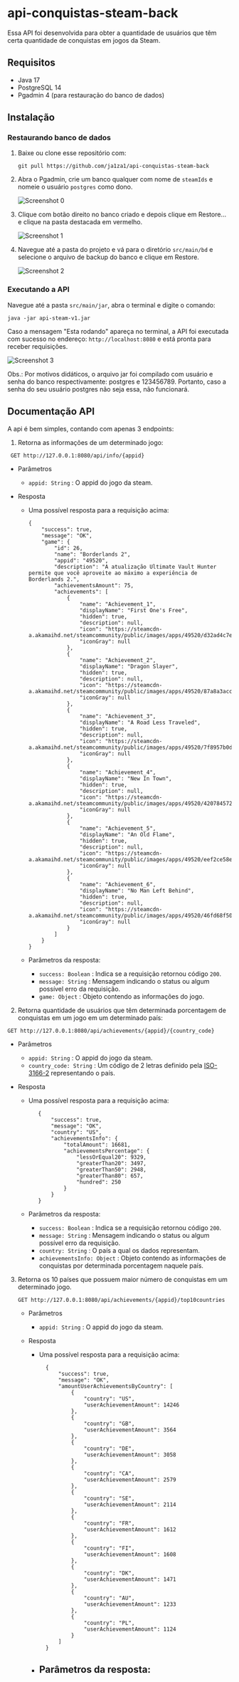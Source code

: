 # api-conquistas-steam-back
Essa API foi desenvolvida para obter a quantidade de usuários que têm certa quantidade de conquistas em jogos da Steam.

## Requisitos
- Java 17
- PostgreSQL 14
- Pgadmin 4 (para restauração do banco de dados)

## Instalação

### Restaurando banco de dados

1. Baixe ou clone esse repositório com:
   ```
   git pull https://github.com/ja1za1/api-conquistas-steam-back
   ```
2. Abra o Pgadmin, crie um banco qualquer com nome de `steamIds` e nomeie o usuário `postgres` como dono.
   
   ![Screenshot 0](assets/screenshot0.png)
   
3. Clique com botão direito no banco criado e depois clique em Restore... e clique na pasta destacada em vermelho.
   
   ![Screenshot 1](assets/screenshot1.png)

4. Navegue até a pasta do projeto e vá para o diretório `src/main/bd` e selecione o arquivo de backup do banco e clique em Restore.
   
   ![Screenshot 2](assets/screenshot2.png)

### Executando a API

Navegue até a pasta `src/main/jar`, abra o terminal e digite o comando:

```
java -jar api-steam-v1.jar
```

Caso a mensagem "Esta rodando" apareça no terminal, a API foi executada com sucesso no endereço: `http://localhost:8080` e está pronta para receber requisições.

   ![Screenshot 3](assets/screenshot3.png)

Obs.: Por motivos didáticos, o arquivo jar foi compilado com usuário e senha do banco respectivamente: postgres e 123456789. Portanto, caso a senha do seu usuário postgres não seja essa, não funcionará.

## Documentação API

A api é bem simples, contando com apenas 3 endpoints:

1. Retorna as informações de um determinado jogo:
  
  ```
   GET http://127.0.0.1:8080/api/info/{appid}
  ```
  - Parâmetros
    - `appid: String` : O appid do jogo da steam.
      
  - Resposta
    - Uma possível resposta para a requisição acima:
      
      ```
      {
          "success": true,
          "message": "OK",
          "game": {
              "id": 26,
              "name": "Borderlands 2",
              "appid": "49520",
              "description": "A atualização Ultimate Vault Hunter permite que você aproveite ao máximo a experiência de Borderlands 2.",
              "achievementsAmount": 75,
              "achievements": [
                  {
                      "name": "Achievement_1",
                      "displayName": "First One's Free",
                      "hidden": true,
                      "description": null,
                      "icon": "https://steamcdn-a.akamaihd.net/steamcommunity/public/images/apps/49520/d32ad4c7edb12bca7affc57e213d29d8820936dc.jpg",
                      "iconGray": null
                  },
                  {
                      "name": "Achievement_2",
                      "displayName": "Dragon Slayer",
                      "hidden": true,
                      "description": null,
                      "icon": "https://steamcdn-a.akamaihd.net/steamcommunity/public/images/apps/49520/87a8a3acc1acfb7aac19ee0859bbff494a62f2aa.jpg",
                      "iconGray": null
                  },
                  {
                      "name": "Achievement_3",
                      "displayName": "A Road Less Traveled",
                      "hidden": true,
                      "description": null,
                      "icon": "https://steamcdn-a.akamaihd.net/steamcommunity/public/images/apps/49520/7f8957b0d85584a403962d21013e6baeb31571b2.jpg",
                      "iconGray": null
                  },
                  {
                      "name": "Achievement_4",
                      "displayName": "New In Town",
                      "hidden": true,
                      "description": null,
                      "icon": "https://steamcdn-a.akamaihd.net/steamcommunity/public/images/apps/49520/4207845723542a0798ecaede1e34c0655f05df68.jpg",
                      "iconGray": null
                  },
                  {
                      "name": "Achievement_5",
                      "displayName": "An Old Flame",
                      "hidden": true,
                      "description": null,
                      "icon": "https://steamcdn-a.akamaihd.net/steamcommunity/public/images/apps/49520/eef2ce58e116ea0cd1e5b9d6a82968ebd22b843d.jpg",
                      "iconGray": null
                  },
                  {
                      "name": "Achievement_6",
                      "displayName": "No Man Left Behind",
                      "hidden": true,
                      "description": null,
                      "icon": "https://steamcdn-a.akamaihd.net/steamcommunity/public/images/apps/49520/46fd68f506f2ee8c3f8019ca49c6bc735a7f3f7a.jpg",
                      "iconGray": null
                  }
              ]
          }
      }
      ```
    - Parâmetros da resposta:
      - `success: Boolean` : Indica se a requisição retornou código `200`.
      - `message: String` : Mensagem indicando o status ou algum possível erro da requisição.
      - `game: Object` : Objeto contendo as informações do jogo.

2. Retorna quantidade de usuários que têm determinada porcentagem de conquistas em um jogo em um determinado país:

  ```
  GET http://127.0.0.1:8080/api/achievements/{appid}/{country_code}
  ```
  - Parâmetros
    - `appid: String` : O appid do jogo da steam.
    - `country_code: String` : Um código de 2 letras definido pela [ISO-3166-2](https://en.wikipedia.org/wiki/ISO_3166-2) representando o país.

  - Resposta
    - Uma possível resposta para a requisição acima:
      
      ```
         {
             "success": true,
             "message": "OK",
             "country": "US",
             "achievementsInfo": {
                 "totalAmount": 16681,
                 "achievementsPercentage": {
                     "lessOrEqual20": 9329,
                     "greaterThan20": 3497,
                     "greaterThan50": 2948,
                     "greaterThan80": 657,
                     "hundred": 250
                 }
             }
         }
      ```
     -  Parâmetros da resposta:
         - `success: Boolean` : Indica se a requisição retornou código `200`.
         - `message: String` : Mensagem indicando o status ou algum possível erro da requisição.
         - `country: String` : O país a qual os dados representam. 
         - `achievementsInfo: Object` : Objeto contendo as informações de conquistas por determinada porcentagem naquele país.
     
3. Retorna os 10 países que possuem maior número de conquistas em um determinado jogo.

   ```
   GET http://127.0.0.1:8080/api/achievements/{appid}/top10countries
   ```

   - Parâmetros
       - `appid: String` : O appid do jogo da steam.

   - Resposta
     - Uma possível resposta para a requisição acima:

       ```
         {
             "success": true,
             "message": "OK",
             "amountUserAchievementsByCountry": [
                 {
                     "country": "US",
                     "userAchievementAmount": 14246
                 },
                 {
                     "country": "GB",
                     "userAchievementAmount": 3564
                 },
                 {
                     "country": "DE",
                     "userAchievementAmount": 3058
                 },
                 {
                     "country": "CA",
                     "userAchievementAmount": 2579
                 },
                 {
                     "country": "SE",
                     "userAchievementAmount": 2114
                 },
                 {
                     "country": "FR",
                     "userAchievementAmount": 1612
                 },
                 {
                     "country": "FI",
                     "userAchievementAmount": 1608
                 },
                 {
                     "country": "DK",
                     "userAchievementAmount": 1471
                 },
                 {
                     "country": "AU",
                     "userAchievementAmount": 1233
                 },
                 {
                     "country": "PL",
                     "userAchievementAmount": 1124
                 }
             ]
         }
       ```

     - Parâmetros da resposta:
       - 
